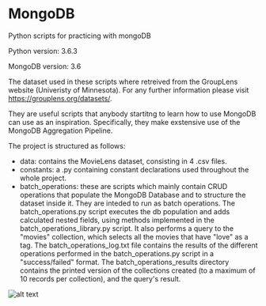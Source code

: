 # MongoDB
Python scripts for practicing with mongoDB

Python version: 3.6.3

MongoDB version: 3.6

The dataset used in these scripts where retreived from the GroupLens website (Univeristy of Minnesota). 
For any further information please visit https://grouplens.org/datasets/.

They are useful scripts that anybody startitng to learn how to use MongoDB can use as an inspiration. 
Specifically, they make exstensive use of the MongoDB Aggregation Pipeline. 

The project is structured as follows:
- data: contains the MovieLens dataset, consisting in 4 .csv files.
- constants: a .py containing constant declarations used throughout the whole project.
- batch_operations: these are scripts which mainly contain CRUD operations that populate 
the MongoDB Database and to structure the dataset inside it. They are inteded to run as batch operations. 
The batch_operations.py script executes the db population and adds calculated nested fields, using methods implemented
in the batch_operations_library.py script. It also performs a query to the "movies" collection, which selects
all the movies that have "love" as a tag. 
The batch_operations_log.txt file contains the results of the 
different operations performed in the batch_operations.py script in a "success/failed" format. 
The batch_operations_results directory contains the printed version of the collections created (to a maximum of 
10 records per collection), and the query's result.  

![alt text](https://drive.google.com/open?id=1EGsLVw8BJG2p1_sr-ZBKYQpN-WQXyv3S)
  

